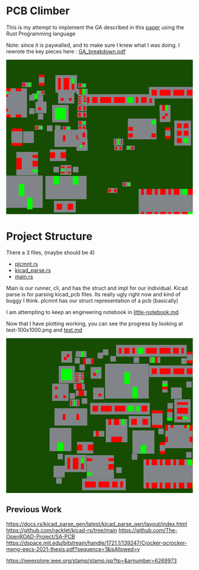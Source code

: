 # PCB Climber
This is my attempt to implement the GA described in this [paper](https://asmedigitalcollection.asme.org/electronicpackaging/article-abstract/118/1/11/404553/PCB-Layout-Design-Using-a-Genetic-Algorithm?redirectedFrom=fulltext) using the Rust Programming language 

Note: since it is paywalled, and to make sure I knew what I was doing. I rewrote the key pieces here : [GA_breakdown.pdf](GA_breakdown.pdf)

![GIF of placement](demo.gif)

# Project Structure 
There a 3 files, (maybe should be 4)
- [plcmnt.rs](pcb-layout/src/plcmnt.rs)
- [kicad_parse.rs](pcb-layout/src/kicad_parse.rs)
- [main.rs](pcb-layout/src/main.rs)

Main is our runner, cli, and has the struct and impl for our individual. Kicad parse is for parsing kicad_pcb files. Its really ugly right now and kind of buggy I think. plcmnt has our struct representation of a pcb (basically)

I am attempting to keep an engineering notebook in [little-notebook.md](little-notebook.md).

Now that I have plotting working, you can see the progress by looking at test-100x1000.png and [test.md](pcb-layout/test.md)

![image of pcb placed by GA](pcb-layout/test-100x1000.png)


## Previous Work

https://docs.rs/kicad_parse_gen/latest/kicad_parse_gen/layout/index.html
https://github.com/racklet/kicad-rs/tree/main
https://github.com/The-OpenROAD-Project/SA-PCB
https://dspace.mit.edu/bitstream/handle/1721.1/139247/Crocker-pcrocker-meng-eecs-2021-thesis.pdf?sequence=1&isAllowed=y 


https://ieeexplore.ieee.org/stamp/stamp.jsp?tp=&arnumber=6269973


